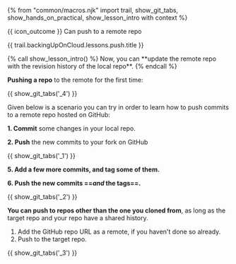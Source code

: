 {% from "common/macros.njk" import trail, show_git_tabs, show_hands_on_practical, show_lesson_intro with context %}

<span id="prereqs"></span>

<span id="outcomes">{{ icon_outcome }} Can push to a remote repo</span>

<span id="title">{{ trail.backingUpOnCloud.lessons.push.title }}</span>

<div id="body">
{% call show_lesson_intro() %}
Now, you can **update the remote repo with the revision history of the local repo**.
{% endcall %}


**Pushing a repo** to the remote for the first time:

{{ show_git_tabs('_4') }}


<div id="simple-push">

Given below is a scenario you can try in order to learn how to <trigger trigger="click" for="modal:githubPushing-rcsPushing">push</trigger> commits to a remote repo hosted on GitHub:

<modal large header="Project Management → Revision Control → Remote Repositories →" id="modal:githubPushing-rcsPushing">
  <include src="..\..\revisionControl\remoteRepositories\text.md#section-pushing"/>
</modal>


**1. Commit** some changes in your local repo.

**2. Push** the new commits to your fork on GitHub

{{ show_git_tabs('_1') }}


**5. Add a few more commits, and <trigger trigger="click" for="modal:push-tag">tag</trigger> some of them.**

<modal large header="Tools → Git and GitHub → `tag`: Naming commits" id="modal:push-tag">
  <include src="../tag/text.md"/>
</modal>

**6. Push the new commits ==_and_ the tags==.**

{{ show_git_tabs('_2') }}

</div>

<box>

****You can push to repos other than the one you cloned from****, as long as the target repo and your repo have a shared history.
1. <trigger trigger="click" for="modal:push-addRemoteForNormalPushing">Add the GitHub repo URL as a remote</trigger>, if you haven't done so already.
1. Push to the target repo.

<modal large header="Git & GitHub → Pull →" id="modal:push-addRemoteForNormalPushing">
  <include src="../pull/text.md#section-working-with-multiple-remotes"/>
</modal>

{{ show_git_tabs('_3') }}
</box>

</div>

<div id="extras">
</div>
